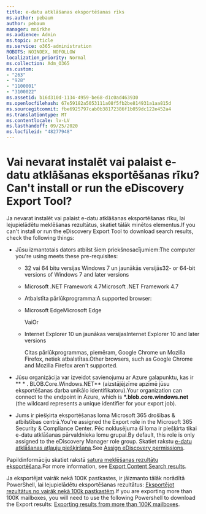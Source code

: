 ```yaml
---
title: e-datu atklāšanas eksportēšanas rīks
ms.author: pebaum
author: pebaum
manager: mnirkhe
ms.audience: Admin
ms.topic: article
ms.service: o365-administration
ROBOTS: NOINDEX, NOFOLLOW
localization_priority: Normal
ms.collection: Adm_O365
ms.custom:
- "263"
- "928"
- "1100001"
- "3100022"
ms.assetid: b16d310d-1134-4959-be68-d1c0ad463930
ms.openlocfilehash: 67e59182a5053111a08f5fb2be814931a1aa815d
ms.sourcegitcommit: fbe6925797cab0b38172386f1b059dc122e452a4
ms.translationtype: MT
ms.contentlocale: lv-LV
ms.lasthandoff: 09/25/2020
ms.locfileid: "48277948"
---
```

# <a name="cant-install-or-run-the-ediscovery-export-tool"></a><span data-ttu-id="aae10-102">Vai nevarat instalēt vai palaist e-datu atklāšanas eksportēšanas rīku?</span><span class="sxs-lookup"><span data-stu-id="aae10-102">Can't install or run the eDiscovery Export Tool?</span></span>

<span data-ttu-id="aae10-103">Ja nevarat instalēt vai palaist e-datu atklāšanas eksportēšanas rīku, lai lejupielādētu meklēšanas rezultātus, skatiet tālāk minētos elementus.</span><span class="sxs-lookup"><span data-stu-id="aae10-103">If you can't install or run the eDiscovery Export Tool to download search results, check the following things:</span></span>
  
- <span data-ttu-id="aae10-104">Jūsu izmantotais dators atbilst šiem priekšnosacījumiem:</span><span class="sxs-lookup"><span data-stu-id="aae10-104">The computer you're using meets these pre-requisites:</span></span>

  - <span data-ttu-id="aae10-105">32 vai 64 bitu versijas Windows 7 un jaunākās versijās</span><span class="sxs-lookup"><span data-stu-id="aae10-105">32- or 64-bit versions of Windows 7 and later versions</span></span>

  - <span data-ttu-id="aae10-106">Microsoft .NET Framework 4.7</span><span class="sxs-lookup"><span data-stu-id="aae10-106">Microsoft .NET Framework 4.7</span></span>

  - <span data-ttu-id="aae10-107">Atbalstīta pārlūkprogramma:</span><span class="sxs-lookup"><span data-stu-id="aae10-107">A supported browser:</span></span>

  - <span data-ttu-id="aae10-108">Microsoft Edge</span><span class="sxs-lookup"><span data-stu-id="aae10-108">Microsoft Edge</span></span>

    <span data-ttu-id="aae10-109">Vai</span><span class="sxs-lookup"><span data-stu-id="aae10-109">Or</span></span>

  - <span data-ttu-id="aae10-110">Internet Explorer 10 un jaunākas versijas</span><span class="sxs-lookup"><span data-stu-id="aae10-110">Internet Explorer 10 and later versions</span></span>

    <span data-ttu-id="aae10-111">Citas pārlūkprogrammas, piemēram, Google Chrome un Mozilla Firefox, netiek atbalstītas.</span><span class="sxs-lookup"><span data-stu-id="aae10-111">Other browsers, such as Google Chrome and Mozilla Firefox aren't supported.</span></span>

- <span data-ttu-id="aae10-112">Jūsu organizācija var izveidot savienojumu ar Azure galapunktu, kas ir \*\* \* . BLOB.Core.Windows.NET\*\* (aizstājējzīme apzīmē jūsu eksportēšanas darba unikālo identifikatoru).</span><span class="sxs-lookup"><span data-stu-id="aae10-112">Your organization can connect to the endpoint in Azure, which is **\*.blob.core.windows.net** (the wildcard represents a unique identifier for your export job).</span></span>

- <span data-ttu-id="aae10-113">Jums ir piešķirta eksportēšanas loma Microsoft 365 drošības &amp; atbilstības centrā.</span><span class="sxs-lookup"><span data-stu-id="aae10-113">You're assigned the Export role in the Microsoft 365 Security &amp; Compliance Center.</span></span> <span data-ttu-id="aae10-114">Pēc noklusējuma šī loma ir piešķirta tikai e-datu atklāšanas pārvaldnieka lomu grupai.</span><span class="sxs-lookup"><span data-stu-id="aae10-114">By default, this role is only assigned to the eDiscovery Manager role group.</span></span> <span data-ttu-id="aae10-115">Skatiet rakstu [e-datu atklāšanas atļauju piešķiršana](https://docs.microsoft.com/microsoft-365/compliance/assign-ediscovery-permissions).</span><span class="sxs-lookup"><span data-stu-id="aae10-115">See [Assign eDiscovery permissions](https://docs.microsoft.com/microsoft-365/compliance/assign-ediscovery-permissions).</span></span>

<span data-ttu-id="aae10-116">Papildinformāciju skatiet rakstā [satura meklēšanas rezultātu eksportēšana](https://docs.microsoft.com/microsoft-365/compliance/export-search-results).</span><span class="sxs-lookup"><span data-stu-id="aae10-116">For more information, see [Export Content Search results](https://docs.microsoft.com/microsoft-365/compliance/export-search-results).</span></span>

<span data-ttu-id="aae10-117">Ja eksportējat vairāk nekā 100K pastkastes, ir jāizmanto tālāk norādītā PowerShell, lai lejupielādētu eksportēšanas rezultātus:  [Eksportējot rezultātus no vairāk nekā 100k pastkastēm](https://docs.microsoft.com/microsoft-365/compliance/export-search-results?view=o365-worldwide%23exporting-results-from-more-than-100000-mailboxes).</span><span class="sxs-lookup"><span data-stu-id="aae10-117">If you are exporting more than 100K mailboxes, you will need to use the following Powershell to download the Export results:  [Exporting results from more than 100K mailboxes](https://docs.microsoft.com/microsoft-365/compliance/export-search-results?view=o365-worldwide%23exporting-results-from-more-than-100000-mailboxes).</span></span>